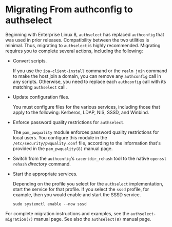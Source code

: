 <!--
SPDX-FileCopyrightText: 2023,2024 Oracle and/or its affiliates.
SPDX-License-Identifier: CC-BY-SA-4.0
-->
# Migrating From authconfig to authselect

Beginning with Enterprise Linux 8, `authselect` has replaced `authconfig` that was used in prior releases. Compatibility between the two utilities is minimal. Thus, migrating to `authselect` is highly recommended. Migrating requires you to complete several actions, including the following:

-   Convert scripts.

    If you use the `ipa-client-install` command or the `realm join` command to make the host join a domain, you can remove any `authconfig` call in any scripts. Otherwise, you need to replace each `authconfig` call with its matching `authselect` call.

-   Update configuration files.

    You must configure files for the various services, including those that apply to the following: Kerberos, LDAP, NIS, SSSD, and Winbind.

-   Enforce password quality restrictions for `authselect`.

    The `pam_pwquality` module enforces password quality restrictions for local users. You configure this module in the `/etc/security/pwquality.conf` file, according to the information that's provided in the `pam_pwquality(8)` manual page.

-   Switch from the `authconfig`'s `cacertdir_rehash` tool to the native `openssl rehash` *directory* command.

-   Start the appropriate services.

    Depending on the profile you select for the `authselect` implementation, start the service for that profile. If you select the `sssd` profile, for example, then you would enable and start the SSSD service.

    ```
    sudo systemctl enable --now sssd
    ```


For complete migration instructions and examples, see the `authselect-migration(7)` manual page. See also the `authselect(8)` manual page.

